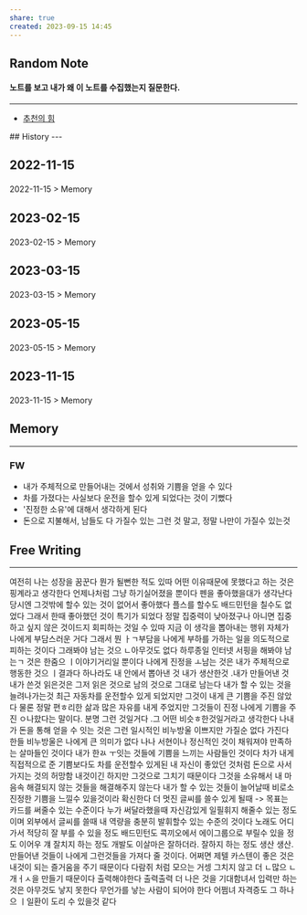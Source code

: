 ```yaml
---
share: true
created: 2023-09-15 14:45
---
```


## Random Note
#### 노트를 보고 내가 왜 이 노트를 수집했는지 질문한다.
---
<p><span><ul>
<li><a data-tooltip-position="top" aria-label="Infinity Drawer/추천의 힘.md" data-href="Infinity Drawer/추천의 힘.md" href="Infinity Drawer/추천의 힘.md" class="internal-link" target="_blank" rel="noopener">추천의 힘</a></li>
</ul></span></p>
## History
---
<h2><span><p>2022-11-15</p></span></h2><p><span><p><span alt="2022-11-15 > Memory" src="2022-11-15#Memory" class="internal-embed">2022-11-15 &gt; Memory</span></p></span></p><h2><span><p>2023-02-15</p></span></h2><p><span><p><span alt="2023-02-15 > Memory" src="2023-02-15#Memory" class="internal-embed">2023-02-15 &gt; Memory</span></p></span></p><h2><span><p>2023-03-15</p></span></h2><p><span><p><span alt="2023-03-15 > Memory" src="2023-03-15#Memory" class="internal-embed">2023-03-15 &gt; Memory</span></p></span></p><h2><span><p>2023-05-15</p></span></h2><p><span><p><span alt="2023-05-15 > Memory" src="2023-05-15#Memory" class="internal-embed">2023-05-15 &gt; Memory</span></p></span></p><h2><span><p>2023-11-15</p></span></h2><p><span><p><span alt="2023-11-15 > Memory" src="2023-11-15#Memory" class="internal-embed">2023-11-15 &gt; Memory</span></p></span></p>


## Memory
---
### FW
- 내가 주체적으로 만들어내는 것에서 성취와 기쁨을 얻을 수 있다
- 차를 가졌다는 사실보다 운전을 할수 있게 되었다는 것이 기뻤다
- '진정한 소유'에 대해서 생각하게 된다
- 돈으로 지불해서, 남들도 다 가질수 있는 그런 것 말고,
  정말 나만이 가질수 있는것



## Free Writing
---
여전히 나는 성장을 꿈꾼다
뭔가 될뻔한 적도 있따
어떤 이유때문에 못했다고 하는 것은 핑계라고 생각한다
언제나처럼 그냥 하기실어졌을 뿐이다
펜을 좋아했을대가 생각난다
당시엔 그것밖에 할수 있는 것이 없어서 좋아했다
플스를 할수도
배드민턴을 칠수도 없었다
그래서 한때 좋아했던 것이 특기가 되었다
정말 집중력이 낮아졌구나
아니면 집중하고 싶지 않은 것이드지
회피하는 것일 수 있따
지금 이 생각을 뽑아내는 행위 자체가 나에게 부담스러운 거다
그래서 뭔 ㅏㄱ부담을 나에게 부하를 가하는 일을 의도적으로 피하는 것이다
그래봐야 남는 것으 ㄴ아무것도 없다
하루종일 인터넷 서핑을 해봐야 남는ㄱ 것은 한줌으 ㅣ이야기거리일 뿐이다
나에게 진정을 ㅗ남는 것은 내가 주체적으로 행동한 것으 ㅣ결과다
하나라도 내 안에서 뽑아낸 것
내가 생산한것 .내가 만들어낸 것 내가 쓴것 
읽은것은 그저 읽은 것으로
남의 것으로 그대로 남는다
내가 할 수 있는 것을 늘려나가는것
최근 자동차를 운전할수 있게 되었지만 그것이 내게 큰 기쁨을 주진 않았다
물론 정말 편ㅎ리한 삶과 많은 자유를 내게 주었지만 그것들이 진정 나에게 기쁨을 주진 ㅇ나핬다는 말이다.
분명 그런 것일거다 .그 어떤 비슷ㅎ한것일거라고 생각한다 
나내가 돈을 통해 얻을 수 잇는 것은 그런 일시적인 비누방울 이쁘지만 가질순 없다
가진다 한들 비누방울은 나에게 큰 의미가 없다
나나 서현이나 정신적인 것이 채워져야 만족하는 살마들인 것이다
내가 한ㄽ ㅜ잇는 것들에 기쁨을 느끼는 사람들인 것이다
차가 내게 직접적으로 준 기쁨보다도
차를 운전할수 있게된 내 자신이 좋았던 것처럼
돈으로 사서 가지는 것의 허망함
내것이긴 하지만 그것으로 그치기 때문이다
그것을 소유해서 내 마음속 해결되지 않는 것들을 해결해주지 않는다
내가 할 수 있는 것들이 늘어날때
비로소 진정한 기쁨을 느낄수 있을것이라 확신한다
더 멋진 글씨를 쓸수 있게 될때 -> 목표는 카드를 써줄수 있는 수준이다
누가 써달라했을때 자신감있게 일필휘지 해줄수 있는 정도이며
외부에서 글씨를 쓸때 내 역량을 충분히 발휘할수 있는 수준의 것이다
노래도 어디가서 적당히 잘 부를 수 있을 정도
배드민턴도 콕끼오에서 에이그룹으로 부릴수 있을 정도
이어우 걔 잘치지 하는 정도
개발도 이살마은 잘하더라. 잘하지 하는 정도
생산 생산. 만들어낸 것들이 나에게 그런것들을 가져다 줄 것이다.
어쩌면 제텔 카스텐이 좋은 것은 내것이 되는 즐거움을 주기 때문이다
다람쥐 처럼 모으는 거셍 그치지 않고 더 ㄴ많으 ㄴ개ㅓㅅ을 만들기 때문이다
출력해야한다 출력출력
더 나은 것을 기대함녀서 입력만 하는 것은 아무것도 낳지 못한다
무언가를 낳는 사람이 되어야 한다
어쩜녀 자격증도 그 하나으 ㅣ일환이 도리 수 있을것 같다

 